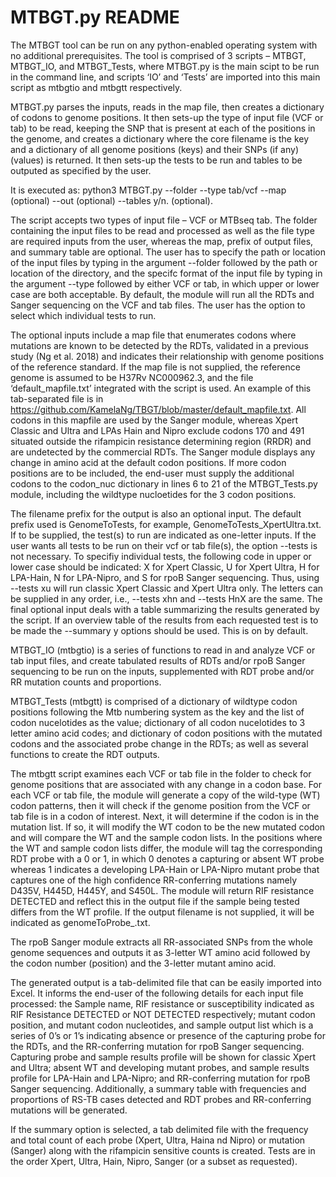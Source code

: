 # MTBGT.py README

The MTBGT tool can be run on any python-enabled operating system with no additional prerequisites. The tool is comprised of 3 scripts – MTBGT, MTBGT_IO, and MTBGT_Tests, where MTBGT.py is the main scipt to be run in the command line, and scripts ‘IO’ and ‘Tests’ are imported into this main script as mtbgtio and mtbgtt respectively.

MTBGT.py parses the inputs, reads in the map file, then creates a dictionary of codons to genome positions. It then sets-up the type of input file (VCF or tab) to be read, keeping the SNP that is present at each of the positions in the genome, and creates a dictionary where the core filename is the key and a dictionary of all genome positions (keys) and their SNPs (if any) (values) is returned. It then sets-up the tests to be run and tables to be outputed as specified by the user.

It is executed as: python3 MTBGT.py --folder <folderName> --type tab/vcf --map <codonMapFile> (optional) --out <outputFilename> (optional) --tables y/n. (optional).

The script accepts two types of input file – VCF or MTBseq tab. The folder containing the input files to be read and processed as well as the file type are required inputs from the user, whereas the map, prefix of output files, and summary table are optional. The user has to specify the path or location of the input files by typing in the argument --folder followed by the path or location of the directory, and the specifc format of the input file by typing in the argument --type followed by either VCF or tab, in which upper or lower case are both acceptable. By default, the module will run all the RDTs and Sanger sequencing on the VCF and tab files. The user has the option to select which individual tests to run. 

The optional inputs include a map file that enumerates codons where mutations are known to be detected by the RDTs, validated in a previous study (Ng et al. 2018) and indicates their relationship with genome positions of the reference standard. If the map file is not supplied, the reference genome is assumed to be H37Rv NC000962.3, and the file ‘default_mapfile.txt’ integrated with the script is used. An example of this tab-separated file is in https://github.com/KamelaNg/TBGT/blob/master/default_mapfile.txt. All codons in this mapfile are used by the Sanger module, whereas Xpert Classic and Ultra and LPAs Hain and Nipro exclude codons 170 and 491 situated outside the rifampicin resistance determining region (RRDR) and are undetected by the commercial RDTs. The Sanger module displays any change in amino acid at the default codon positions. If more codon positions are to be included, the end-user must supply the additional codons to the codon_nuc dictionary in lines 6 to 21 of the MTBGT_Tests.py module, including the wildtype nucloetides for the 3 codon positions.

The filename prefix for the output is also an optional input. The default prefix used is GenomeToTests, for example, GenomeToTests_XpertUltra.txt. If to be supplied, the test(s) to run are indicated as one-letter inputs. If the user wants all tests to be run on their vcf or tab file(s), the option --tests is not necessary. To specifiy individual tests, the following code in upper or lower case should be indicated: X for Xpert Classic, U for Xpert Ultra, H for LPA-Hain, N for LPA-Nipro, and S for rpoB Sanger sequencing. Thus, using --tests xu will run classic Xpert Classic and Xpert Ultra only. The letters can be supplied in any order, i.e., --tests xhn and --tests HnX are the same. The final optional input deals with a table summarizing the results generated by the script. If an overview table of the results from each requested test is to be made the --summary y options should be used. This is on by default.

MTBGT_IO (mtbgtio) is a series of functions to read in and analyze VCF or tab input files, and create tabulated results of RDTs and/or rpoB Sanger sequencing to be run on the inputs, supplemented with RDT probe and/or RR mutation counts and proportions.

MTBGT_Tests (mtbgtt) is comprised of a dictionary of wildtype codon positions following the Mtb numbering system as the key and the list of codon nucelotides as the value; dictionary of all codon nucelotides to 3 letter amino acid codes; and dictionary of codon positions with the mutated codons and the associated probe change in the RDTs; as well as several functions to create the RDT outputs.

The mtbgtt script examines each VCF or tab file in the folder to check for genome positions that are associated with any change in a codon base. For each VCF or tab file, the module will generate a copy of the wild-type (WT) codon patterns, then it will check if the genome position from the VCF or tab file is in a codon of interest. Next, it will determine if the codon is in the mutation list. If so, it will modify the WT codon to be the new mutated codon and will compare the WT and the sample codon lists. In the positions where the WT and sample codon lists differ, the module will tag the corresponding RDT probe with a 0 or 1, in which 0 denotes a capturing or absent WT probe whereas 1 indicates a developing LPA-Hain or LPA-Nipro mutant probe that captures one of the high confidence RR-conferring mutations namely D435V, H445D, H445Y, and S450L. The module will return RIF resistance DETECTED and reflect this in the output file if the sample being tested differs from the WT profile. If the output filename is not supplied, it will be indicated as genomeToProbe_<nameofRDT>.txt.

The rpoB Sanger module extracts all RR-associated SNPs from the whole genome sequences and outputs it as 3-letter WT amino acid followed by the codon number (position) and the 3-letter mutant amino acid.

The generated output is a tab-delimited file that can be easily imported into Excel. It informs the end-user of the following details for each input file processed: the Sample name, RIF resistance or susceptibility indicated as RIF Resistance DETECTED or NOT DETECTED respectively; mutant codon position, and mutant codon nucleotides, and sample output list which is a series of 0’s or 1’s indicating absence or presence of the capturing probe for the RDTs, and the RR-conferring mutation for rpoB Sanger sequencing. Capturing probe and sample results profile will be shown for classic Xpert and Ultra; absent WT and developing mutant probes, and sample results profile for LPA-Hain and LPA-Nipro; and RR-conferring mutation for rpoB Sanger sequencing. Additionally, a summary table with frequencies and proportions of RS-TB cases detected and RDT probes and RR-conferring mutations will be generated.

If the summary option is selected, a tab delimited file with the frequency and total count of each probe (Xpert, Ultra, Haina nd Nipro) or mutation (Sanger) along with the rifampicin sensitive counts is created. Tests are in the order Xpert, Ultra, Hain, Nipro, Sanger (or a subset as requested).
